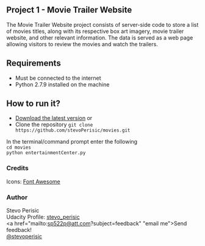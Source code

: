 
## Project 1 - Movie Trailer Website

The Movie Trailer Website project consists of server-side code to store a list
of movies titles, along with its respective box art imagery, movie trailer
website, and other relevant information. The data is served as a web page 
allowing visitors to review the movies and watch the trailers.

## Requirements
<ul>
	<li>Must be connected to the internet</li>
	<li>Python 2.7.9 installed on the machine</li>
</ul>

## How to run it?
<ul>
	<li><a href="https://github.com/stevoPerisic/movies/archive/master.zip">Download the latest version</a> or</li>
	<li>Clone the repository <code>git clone https://github.com/stevoPerisic/movies.git</code></li>
</ul> 
In the terminal/command prompt enter the following<br>
<code>cd movies</code><br>
<code>python entertainmentCenter.py</code>

### Credits
Icons: <a href="http://fortawesome.github.io/Font-Awesome/icons/">Font Awesome</a>

### Author
Stevo Perisic<br/>
Udacity Profile: <a href="http://discussions.udacity.com/users/stevo_perisic/activity">stevo_perisic</a><br>
<a href="mailto:sp522p@att.com?subject=feedback" "email me">Send feedback!</a><br>
<a href="https://twitter.com/stevoperisic">@stevoperisic</a>